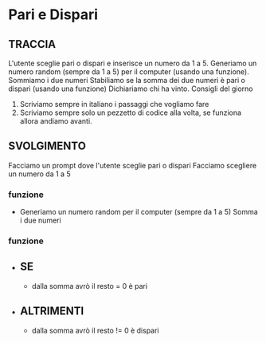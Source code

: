 # Pari e Dispari

## TRACCIA
L'utente sceglie pari o dispari e inserisce un numero da 1 a 5.
Generiamo un numero random (sempre da 1 a 5) per il computer (usando una funzione).
Sommiamo i due numeri
Stabiliamo se la somma dei due numeri è pari o dispari (usando una funzione)
Dichiariamo chi ha vinto.
Consigli del giorno
1. Scriviamo sempre in italiano i passaggi che vogliamo fare
2. Scriviamo sempre solo un pezzetto di codice alla volta, se funziona allora andiamo avanti.

## SVOLGIMENTO

Facciamo un prompt dove l'utente sceglie pari o dispari
Facciamo scegliere un numero da 1 a 5 
### funzione 
- Generiamo un numero random per il computer (sempre da 1 a 5)
Somma i due numeri
### funzione
- ## SE
  - dalla somma avrò il resto = 0 è pari
- ## ALTRIMENTI
  - dalla somma avrò il resto != 0 è dispari

  
